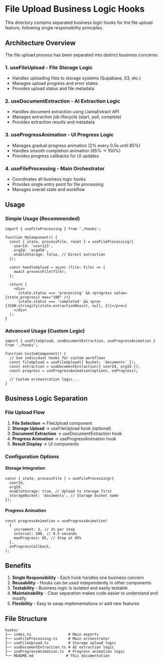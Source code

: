 # File Upload Business Logic Hooks

This directory contains separated business logic hooks for the file upload feature, following single responsibility principles.

## Architecture Overview

The file upload process has been separated into distinct business concerns:

### 1. **useFileUpload** - File Storage Logic

- Handles uploading files to storage systems (Supabase, S3, etc.)
- Manages upload progress and error states
- Provides upload status and file metadata

### 2. **useDocumentExtraction** - AI Extraction Logic

- Handles document extraction using LlamaExtract API
- Manages extraction job lifecycle (start, poll, complete)
- Provides extraction results and metadata

### 3. **useProgressAnimation** - UI Progress Logic

- Manages gradual progress animation (2% every 0.5s until 85%)
- Handles smooth completion animation (85% → 100%)
- Provides progress callbacks for UI updates

### 4. **useFileProcessing** - Main Orchestrator

- Coordinates all business logic hooks
- Provides single entry point for file processing
- Manages overall state and workflow

## Usage

### Simple Usage (Recommended)

```tsx
import { useFileProcessing } from './hooks';

function MyComponent() {
  const { state, processFile, reset } = useFileProcessing({
    userId: 'user123',
    orgId: 'org456',
    enableStorage: false, // Direct extraction
  });

  const handleUpload = async (file: File) => {
    await processFile(file);
  };

  return (
    <div>
      {state.status === 'processing' && <progress value={state.progress} max="100" />}
      {state.status === 'completed' && <pre>{JSON.stringify(state.extractionResult, null, 2)}</pre>}
    </div>
  );
}
```

### Advanced Usage (Custom Logic)

```tsx
import { useFileUpload, useDocumentExtraction, useProgressAnimation } from './hooks';

function CustomComponent() {
  // Use individual hooks for custom workflows
  const fileUpload = useFileUpload({ bucket: 'documents' });
  const extraction = useDocumentExtraction({ userId, orgId });
  const progress = useProgressAnimation(options, onProgress);

  // Custom orchestration logic...
}
```

## Business Logic Separation

### File Upload Flow

1. **File Selection** → FileUpload component
2. **Storage Upload** → useFileUpload hook (optional)
3. **Document Extraction** → useDocumentExtraction hook
4. **Progress Animation** → useProgressAnimation hook
5. **Result Display** → UI components

### Configuration Options

#### Storage Integration

```tsx
const { state, processFile } = useFileProcessing({
  userId,
  orgId,
  enableStorage: true, // Upload to storage first
  storageBucket: 'documents', // Storage bucket name
});
```

#### Progress Animation

```tsx
const progressAnimation = useProgressAnimation(
  {
    increment: 2, // 2% per step
    interval: 500, // 0.5 seconds
    maxProgress: 85, // Stop at 85%
  },
  onProgressCallback,
);
```

## Benefits

1. **Single Responsibility** - Each hook handles one business concern
2. **Reusability** - Hooks can be used independently in other components
3. **Testability** - Business logic is isolated and easily testable
4. **Maintainability** - Clear separation makes code easier to understand and modify
5. **Flexibility** - Easy to swap implementations or add new features

## File Structure

```
hooks/
├── index.ts                 # Main exports
├── useFileProcessing.ts     # Main orchestrator
├── useFileUpload.ts         # Storage upload logic
├── useDocumentExtraction.ts # AI extraction logic
├── useProgressAnimation.ts  # Progress animation logic
└── README.md               # This documentation
```
